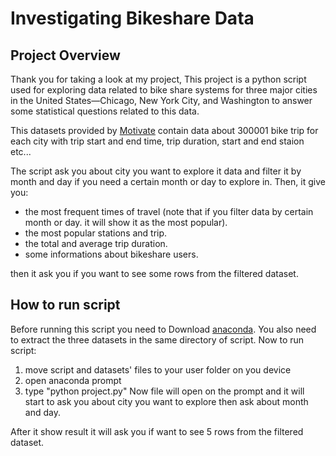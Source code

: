 # Investigating Bikeshare Data

## Project Overview

Thank you for taking a look at my project, This project is a python script used for exploring data related to bike share systems for three major cities in the United States—Chicago, New York City, and Washington to answer some statistical questions related to this data.

This datasets provided by [Motivate](https://motivateco.com/) contain data about 300001 bike trip for each city with trip start and end time, trip duration, start and end staion etc...

The script ask you about city you want to explore it data and filter it by month and day if you need a certain month or day to explore in. Then, it give you:
* the most frequent times of travel (note that if you filter data by certain month or day. it will show it as the most popular). 
* the most popular stations and trip.
* the total and average trip duration.
* some informations about bikeshare users.

then it ask you if you want to see some rows from the filtered dataset.

## How to run script

Before running this script you need to Download [anaconda](https://www.anaconda.com/). You also need to extract the three datasets in the same directory of script. Now to run script:
1) move script and datasets' files to your user folder on you device
2) open anaconda prompt
3) type "python project.py"
Now file will open on the prompt and it will start to ask you about city you want to explore then ask about month and day.

After it show result it will ask you if want to see 5 rows from the filtered dataset.
